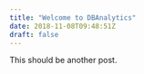 ```yaml
---
title: "Welcome to DBAnalytics"
date: 2018-11-08T09:48:51Z
draft: false
---
```


This should be another post.

